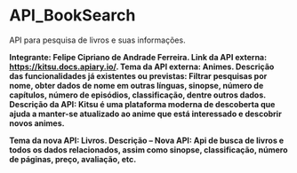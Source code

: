 # API_BookSearch
API para pesquisa de livros e suas informações.

<b>Integrante:<b> Felipe Cipriano de Andrade Ferreira. 
Link da API externa: https://kitsu.docs.apiary.io/. 
Tema da API externa: Animes. 
Descrição das funcionalidades já existentes ou previstas: Filtrar pesquisas por nome, obter dados de nome em outras línguas, sinopse, número de capítulos, número de episódios, classificação, dentre outros dados. 
Descrição da API: Kitsu é uma plataforma moderna de descoberta que ajuda a manter-se atualizado ao anime que está interessado e descobrir novos animes. 

 

 

Tema da nova API: Livros. 
Descrição – Nova API: Api de busca de livros e todos os dados relacionados, assim como sinopse, classificação, número de páginas, preço, avaliação, etc. 

